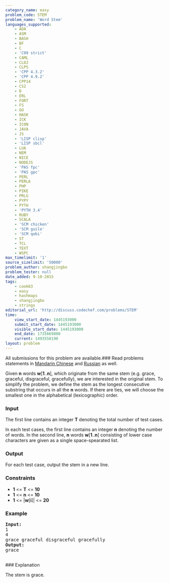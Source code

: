 ```yaml
---
category_name: easy
problem_code: STEM
problem_name: 'Word Stem'
languages_supported:
    - ADA
    - ASM
    - BASH
    - BF
    - C
    - 'C99 strict'
    - CAML
    - CLOJ
    - CLPS
    - 'CPP 4.3.2'
    - 'CPP 4.9.2'
    - CPP14
    - CS2
    - D
    - ERL
    - FORT
    - FS
    - GO
    - HASK
    - ICK
    - ICON
    - JAVA
    - JS
    - 'LISP clisp'
    - 'LISP sbcl'
    - LUA
    - NEM
    - NICE
    - NODEJS
    - 'PAS fpc'
    - 'PAS gpc'
    - PERL
    - PERL6
    - PHP
    - PIKE
    - PRLG
    - PYPY
    - PYTH
    - 'PYTH 3.4'
    - RUBY
    - SCALA
    - 'SCM chicken'
    - 'SCM guile'
    - 'SCM qobi'
    - ST
    - TCL
    - TEXT
    - WSPC
max_timelimit: '1'
source_sizelimit: '50000'
problem_author: shangjingbo
problem_tester: null
date_added: 9-10-2015
tags:
    - cook63
    - easy
    - hashmaps
    - shangjingbo
    - strings
editorial_url: 'http://discuss.codechef.com/problems/STEM'
time:
    view_start_date: 1445193000
    submit_start_date: 1445193000
    visible_start_date: 1445193000
    end_date: 1735669800
    current: 1493558190
layout: problem
---
```

All submissions for this problem are available.###  Read problems statements in [Mandarin Chinese](http://www.codechef.com/download/translated/COOK63/mandarin/STEM.pdf) and [Russian](http://www.codechef.com/download/translated/COOK63/russian/STEM.pdf) as well.

Given **n** words **w**\[**1**..**n**\], which originate from the same stem (e.g. grace, graceful, disgraceful, gracefully), we are interested in the original stem. To simplify the problem, we define the stem as the longest consecutive substring that occurs in all the **n** words. If there are ties, we will choose the smallest one in the alphabetical (lexicographic) order.

### Input

The first line contains an integer **T** denoting the total number of test cases.

In each test cases, the first line contains an integer **n** denoting the number of words. In the second line, **n** words **w**\[**1**..**n**\] consisting of lower case characters are given as a single space-spearated list.

### Output

For each test case, output the stem in a new line.

### Constraints

- **1** <= **T** <= **10**
- **1** <= **n** <= **10**
- **1** <= |**w**\[**i**\]| <= **20**

### Example

<pre><b>Input:</b>
1
4
grace graceful disgraceful gracefully
<b>Output:</b>
grace

</pre>### Explanation
The stem is grace.

